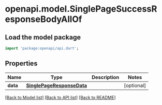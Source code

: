 # openapi.model.SinglePageSuccessResponseBodyAllOf

## Load the model package
```dart
import 'package:openapi/api.dart';
```

## Properties
Name | Type | Description | Notes
------------ | ------------- | ------------- | -------------
**data** | [**SinglePageResponseData**](SinglePageResponseData.md) |  | [optional] 

[[Back to Model list]](../README.md#documentation-for-models) [[Back to API list]](../README.md#documentation-for-api-endpoints) [[Back to README]](../README.md)


